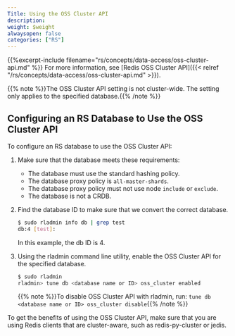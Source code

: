 ```yaml
---
Title: Using the OSS Cluster API
description: 
weight: $weight
alwaysopen: false
categories: ["RS"]
---
```

{{%excerpt-include filename="rs/concepts/data-access/oss-cluster-api.md" %}} 
For more information, see [Redis OSS Cluster API]({{< relref "/rs/concepts/data-access/oss-cluster-api.md" >}}).

{{% note %}}The OSS Cluster API setting is not cluster-wide. 
The setting only applies to the specified database.{{% /note %}}

## Configuring an RS Database to Use the OSS Cluster API

To configure an RS database to use the OSS Cluster API:

1. Make sure that the database meets these requirements:
    - The database must use the standard hashing policy.
    - The database proxy policy is `all-master-shards`.
    - The database proxy policy must not use node `include` or `exclude`.
    - The database is not a CRDB.
1. Find the database ID to make sure that we convert the correct database.

    ```sh
    $ sudo rladmin info db | grep test
    db:4 [test]:
    ```

    In this example, the db ID is 4.

1. Using the rladmin command line utility, enable the OSS Cluster API 
for the specified database.

    ```sh
    $ sudo rladmin
    rladmin> tune db <database name or ID> oss_cluster enabled
    ```

    {{% note %}}To disable OSS Cluster API with rladmin, run: `tune db <database name or ID> oss_cluster disable`{{% /note %}}

To get the benefits of using the OSS Cluster API, make sure that you are using 
Redis clients that are cluster-aware, such as redis-py-cluster or jedis.
